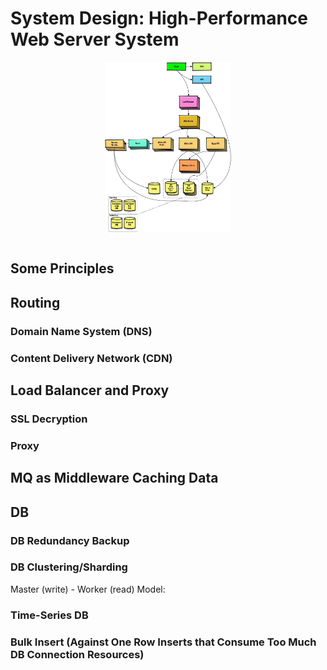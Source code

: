 # System Design: High-Performance Web Server System


<div style="display: flex; justify-content: center;">
      <img src="imgs/sys_design.jpg" width="40%" height="80%" alt="sys_design" />
</div>
</br>

## Some Principles

## Routing

### Domain Name System (DNS)

### Content Delivery Network (CDN)

## Load Balancer and Proxy

### SSL Decryption

### Proxy

## MQ as Middleware Caching Data

## DB

### DB Redundancy Backup

### DB Clustering/Sharding

Master (write) - Worker (read) Model:

### Time-Series DB

### Bulk Insert (Against One Row Inserts that Consume Too Much DB Connection Resources)